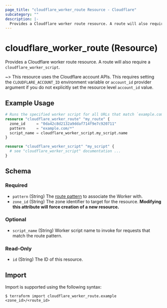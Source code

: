 ```yaml
---
page_title: "cloudflare_worker_route Resource - Cloudflare"
subcategory: ""
description: |-
  Provides a Cloudflare worker route resource. A route will also require a cloudflare_worker_script.
---
```


# cloudflare_worker_route (Resource)

Provides a Cloudflare worker route resource. A route will also require a `cloudflare_worker_script`.

~> This resource uses the Cloudflare account APIs. This requires setting the
`CLOUDFLARE_ACCOUNT_ID` environment variable or `account_id` provider argument
if you do not explicitly set the resource level `account_id` value.

## Example Usage

```terraform
# Runs the specified worker script for all URLs that match `example.com/*`
resource "cloudflare_worker_route" "my_route" {
  zone_id     = "0da42c8d2132a9ddaf714f9e7c920711"
  pattern     = "example.com/*"
  script_name = cloudflare_worker_script.my_script.name
}

resource "cloudflare_worker_script" "my_script" {
  # see "cloudflare_worker_script" documentation ...
}
```

<!-- schema generated by tfplugindocs -->
## Schema

### Required

- `pattern` (String) The [route pattern](https://developers.cloudflare.com/workers/about/routes/) to associate the Worker with.
- `zone_id` (String) The zone identifier to target for the resource. **Modifying this attribute will force creation of a new resource.**

### Optional

- `script_name` (String) Worker script name to invoke for requests that match the route pattern.

### Read-Only

- `id` (String) The ID of this resource.

## Import

Import is supported using the following syntax:

```shell
$ terraform import cloudflare_worker_route.example <zone_id>/<route_id>
```
